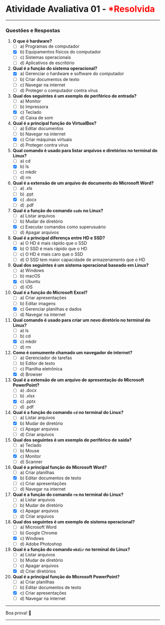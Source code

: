# Atividade Avaliativa 01 - <span style="color:red">*Resolvida</span>

---

### Questões e Respostas

1. **O que é hardware?**
    - [ ] a) Programas de computador
    - [x] b) Equipamentos físicos do computador
    - [ ] c) Sistemas operacionais
    - [ ] d) Aplicativos de escritório

2. **Qual é a função do sistema operacional?**
    - [x] a) Gerenciar o hardware e software do computador
    - [ ] b) Criar documentos de texto
    - [ ] c) Navegar na internet
    - [ ] d) Proteger o computador contra vírus

3. **Qual dos seguintes é um exemplo de periférico de entrada?**
    - [ ] a) Monitor
    - [ ] b) Impressora
    - [x] c) Teclado
    - [ ] d) Caixa de som

4. **Qual é a principal função do VirtualBox?**
    - [ ] a) Editar documentos
    - [ ] b) Navegar na internet
    - [x] c) Criar máquinas virtuais
    - [ ] d) Proteger contra vírus

5. **Qual comando é usado para listar arquivos e diretórios no terminal do Linux?**
    - [ ] a) cd
    - [x] b) ls
    - [ ] c) mkdir
    - [ ] d) rm

6. **Qual é a extensão de um arquivo de documento do Microsoft Word?**
    - [ ] a) .xls
    - [ ] b) .ppt
    - [x] c) .docx
    - [ ] d) .pdf

7. **Qual é a função do comando `sudo` no Linux?**
    - [ ] a) Listar arquivos
    - [ ] b) Mudar de diretório
    - [x] c) Executar comandos como superusuário
    - [ ] d) Apagar arquivos

8. **Qual é a principal diferença entre HD e SSD?**
    - [ ] a) O HD é mais rápido que o SSD
    - [x] b) O SSD é mais rápido que o HD
    - [ ] c) O HD é mais caro que o SSD
    - [ ] d) O SSD tem maior capacidade de armazenamento que o HD

9. **Qual dos seguintes é um sistema operacional baseado em Linux?**
    - [ ] a) Windows
    - [ ] b) macOS
    - [x] c) Ubuntu
    - [ ] d) iOS

10. **Qual é a função do Microsoft Excel?**
    - [ ] a) Criar apresentações
    - [ ] b) Editar imagens
    - [x] c) Gerenciar planilhas e dados
    - [ ] d) Navegar na internet

11. **Qual comando é usado para criar um novo diretório no terminal do Linux?**
    - [ ] a) ls
    - [ ] b) cd
    - [x] c) mkdir
    - [ ] d) rm

12. **Como é comumente chamado um navegador de internet?**    
    - [ ] a) Gerenciador de tarefas
    - [ ] b) Editor de texto
    - [ ] c) Planilha eletrônica
    - [x] d) Browser

13. **Qual é a extensão de um arquivo de apresentação do Microsoft PowerPoint?**
    - [ ] a) .docx
    - [ ] b) .xlsx
    - [x] c) .pptx
    - [ ] d) .pdf

14. **Qual é a função do comando `cd` no terminal do Linux?**
    - [ ] a) Listar arquivos
    - [x] b) Mudar de diretório
    - [ ] c) Apagar arquivos
    - [ ] d) Criar arquivos

15. **Qual dos seguintes é um exemplo de periférico de saída?**
    - [ ] a) Teclado
    - [ ] b) Mouse
    - [x] c) Monitor
    - [ ] d) Scanner

16. **Qual é a principal função do Microsoft Word?**
    - [ ] a) Criar planilhas
    - [x] b) Editar documentos de texto
    - [ ] c) Criar apresentações
    - [ ] d) Navegar na internet

17. **Qual é a função do comando `rm` no terminal do Linux?**
    - [ ] a) Listar arquivos
    - [ ] b) Mudar de diretório
    - [x] c) Apagar arquivos
    - [ ] d) Criar arquivos

18. **Qual dos seguintes é um exemplo de sistema operacional?**
    - [ ] a) Microsoft Word
    - [ ] b) Google Chrome
    - [x] c) Windows
    - [ ] d) Adobe Photoshop

19. **Qual é a função do comando `mkdir` no terminal do Linux?**
    - [ ] a) Listar arquivos
    - [ ] b) Mudar de diretório
    - [ ] c) Apagar arquivos
    - [x] d) Criar diretórios

20. **Qual é a principal função do Microsoft PowerPoint?**
    - [ ] a) Criar planilhas
    - [ ] b) Editar documentos de texto
    - [x] c) Criar apresentações
    - [ ] d) Navegar na internet

---

Boa prova! 🚀

---